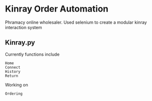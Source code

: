 # Kinray Order Automation #
Phramacy online wholesaler. Used selenium to create a modular kinray interaction system
## Kinray.py ##

Currently functions include
```
Home
Connect
History 
Return
```

Working on 

```
Ordering
```
